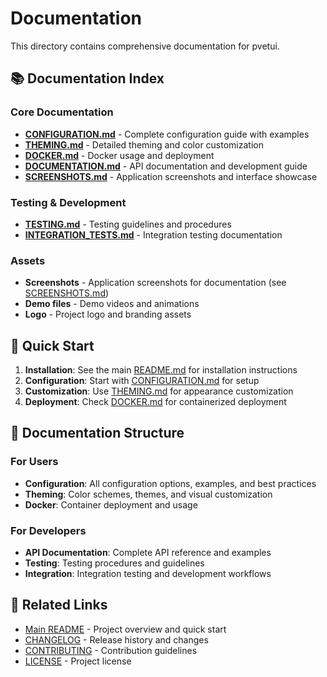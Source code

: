 # Documentation

This directory contains comprehensive documentation for pvetui.

## 📚 Documentation Index

### Core Documentation
- **[CONFIGURATION.md](CONFIGURATION.md)** - Complete configuration guide with examples
- **[THEMING.md](THEMING.md)** - Detailed theming and color customization
- **[DOCKER.md](DOCKER.md)** - Docker usage and deployment
- **[DOCUMENTATION.md](DOCUMENTATION.md)** - API documentation and development guide
- **[SCREENSHOTS.md](SCREENSHOTS.md)** - Application screenshots and interface showcase

### Testing & Development
- **[TESTING.md](TESTING.md)** - Testing guidelines and procedures
- **[INTEGRATION_TESTS.md](INTEGRATION_TESTS.md)** - Integration testing documentation

### Assets
- **Screenshots** - Application screenshots for documentation (see [SCREENSHOTS.md](SCREENSHOTS.md))
- **Demo files** - Demo videos and animations
- **Logo** - Project logo and branding assets

## 🚀 Quick Start

1. **Installation**: See the main [README.md](../README.md) for installation instructions
2. **Configuration**: Start with [CONFIGURATION.md](CONFIGURATION.md) for setup
3. **Customization**: Use [THEMING.md](THEMING.md) for appearance customization
4. **Deployment**: Check [DOCKER.md](DOCKER.md) for containerized deployment

## 📖 Documentation Structure

### For Users
- **Configuration**: All configuration options, examples, and best practices
- **Theming**: Color schemes, themes, and visual customization
- **Docker**: Container deployment and usage

### For Developers
- **API Documentation**: Complete API reference and examples
- **Testing**: Testing procedures and guidelines
- **Integration**: Integration testing and development workflows

## 🔗 Related Links

- [Main README](../README.md) - Project overview and quick start
- [CHANGELOG](../CHANGELOG.md) - Release history and changes
- [CONTRIBUTING](../CONTRIBUTING.md) - Contribution guidelines
- [LICENSE](../LICENSE) - Project license
